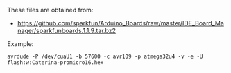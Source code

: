 These files are obtained from:

* https://github.com/sparkfun/Arduino_Boards/raw/master/IDE_Board_Manager/sparkfunboards.1.1.9.tar.bz2

Example:

```
avrdude -P /dev/cuaU1 -b 57600 -c avr109 -p atmega32u4 -v -e -U flash:w:Caterina-promicro16.hex
```
